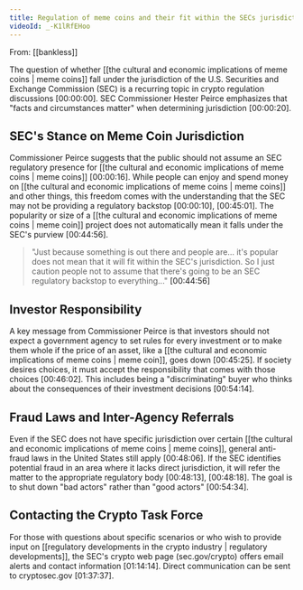 ```yaml
---
title: Regulation of meme coins and their fit within the SECs jurisdiction
videoId: _-K1lRfEHoo
---
```


From: [[bankless]] <br/> 

The question of whether [[the cultural and economic implications of meme coins | meme coins]] fall under the jurisdiction of the U.S. Securities and Exchange Commission (SEC) is a recurring topic in crypto regulation discussions <a class="yt-timestamp" data-t="00:00:00">[00:00:00]</a>. SEC Commissioner Hester Peirce emphasizes that "facts and circumstances matter" when determining jurisdiction <a class="yt-timestamp" data-t="00:00:20">[00:00:20]</a>.

## SEC's Stance on Meme Coin Jurisdiction

Commissioner Peirce suggests that the public should not assume an SEC regulatory presence for [[the cultural and economic implications of meme coins | meme coins]] <a class="yt-timestamp" data-t="00:00:16">[00:00:16]</a>. While people can enjoy and spend money on [[the cultural and economic implications of meme coins | meme coins]] and other things, this freedom comes with the understanding that the SEC may not be providing a regulatory backstop <a class="yt-timestamp" data-t="00:00:10">[00:00:10]</a>, <a class="yt-timestamp" data-t="00:45:01">[00:45:01]</a>. The popularity or size of a [[the cultural and economic implications of meme coins | meme coin]] project does not automatically mean it falls under the SEC's purview <a class="yt-timestamp" data-t="00:44:56">[00:44:56]</a>.

> "Just because something is out there and people are... it's popular does not mean that it will fit within the SEC's jurisdiction. So I just caution people not to assume that there's going to be an SEC regulatory backstop to everything..." <a class="yt-timestamp" data-t="00:44:56">[00:44:56]</a>

## Investor Responsibility

A key message from Commissioner Peirce is that investors should not expect a government agency to set rules for every investment or to make them whole if the price of an asset, like a [[the cultural and economic implications of meme coins | meme coin]], goes down <a class="yt-timestamp" data-t="00:45:25">[00:45:25]</a>. If society desires choices, it must accept the responsibility that comes with those choices <a class="yt-timestamp" data-t="00:46:02">[00:46:02]</a>. This includes being a "discriminating" buyer who thinks about the consequences of their investment decisions <a class="yt-timestamp" data-t="00:54:14">[00:54:14]</a>.

## Fraud Laws and Inter-Agency Referrals

Even if the SEC does not have specific jurisdiction over certain [[the cultural and economic implications of meme coins | meme coins]], general anti-fraud laws in the United States still apply <a class="yt-timestamp" data-t="00:48:06">[00:48:06]</a>. If the SEC identifies potential fraud in an area where it lacks direct jurisdiction, it will refer the matter to the appropriate regulatory body <a class="yt-timestamp" data-t="00:48:13">[00:48:13]</a>, <a class="yt-timestamp" data-t="00:48:18">[00:48:18]</a>. The goal is to shut down "bad actors" rather than "good actors" <a class="yt-timestamp" data-t="00:54:34">[00:54:34]</a>.

## Contacting the Crypto Task Force

For those with questions about specific scenarios or who wish to provide input on [[regulatory developments in the crypto industry | regulatory developments]], the SEC's crypto web page (sec.gov/crypto) offers email alerts and contact information <a class="yt-timestamp" data-t="01:14:14">[01:14:14]</a>. Direct communication can be sent to cryptosec.gov <a class="yt-timestamp" data-t="01:37:37">[01:37:37]</a>.